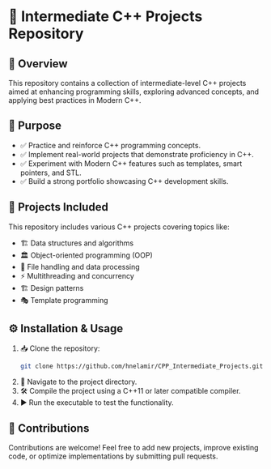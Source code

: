 # 🚀 Intermediate C++ Projects Repository

## 📌 Overview
This repository contains a collection of intermediate-level C++ projects aimed at enhancing programming skills, exploring advanced concepts, and applying best practices in Modern C++.

## 🎯 Purpose
- ✅ Practice and reinforce C++ programming concepts.
- ✅ Implement real-world projects that demonstrate proficiency in C++.
- ✅ Experiment with Modern C++ features such as templates, smart pointers, and STL.
- ✅ Build a strong portfolio showcasing C++ development skills.

## 📂 Projects Included
This repository includes various C++ projects covering topics like:
- 🏗️ Data structures and algorithms
- 🏛️ Object-oriented programming (OOP)
- 📂 File handling and data processing
- ⚡ Multithreading and concurrency
- 🏗️ Design patterns
- 🎭 Template programming

## ⚙️ Installation & Usage
1. 📥 Clone the repository:
   ```sh
   git clone https://github.com/hnelamir/CPP_Intermediate_Projects.git
   ```
2. 📂 Navigate to the project directory.
3. 🛠️ Compile the project using a C++11 or later compatible compiler.
4. ▶️ Run the executable to test the functionality.

## 🤝 Contributions
Contributions are welcome! Feel free to add new projects, improve existing code, or optimize implementations by submitting pull requests.



